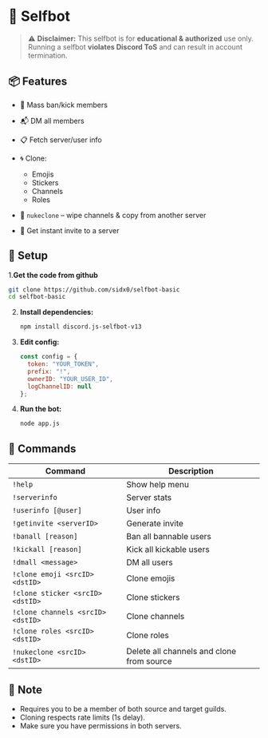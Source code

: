 

# 🧠  Selfbot

> ⚠️ **Disclaimer:** This selfbot is for **educational & authorized** use only. Running a selfbot **violates Discord ToS** and can result in account termination.

## 📦 Features

* 🔨 Mass ban/kick members 
* 📬 DM all members
* 📋 Fetch server/user info
* 🌀 Clone:

  * Emojis
  * Stickers
  * Channels
  * Roles
* 🔁 `nukeclone` – wipe channels & copy from another server
* 📩 Get instant invite to a server

## 🚀 Setup

1.**Get the code from github**

  ```bash
  git clone https://github.com/sidx0/selfbot-basic
  cd selfbot-basic
  ```

2. **Install dependencies:**

   ```bash
   npm install discord.js-selfbot-v13
   ```

3. **Edit config:**

   ```js
   const config = {
     token: "YOUR_TOKEN",
     prefix: "!",
     ownerID: "YOUR_USER_ID",
     logChannelID: null
   };
   ```

4. **Run the bot:**
   ```bash
   node app.js
   ```

## 📘 Commands

| Command                           | Description                               |
| --------------------------------- | ----------------------------------------- |
| `!help`                           | Show help menu                            |
| `!serverinfo`                     | Server stats                              |
| `!userinfo [@user]`               | User info                                 |
| `!getinvite <serverID>`           | Generate invite                           |
| `!banall [reason]`                | Ban all bannable users                    |
| `!kickall [reason]`               | Kick all kickable users                   |
| `!dmall <message>`                | DM all users                              |
| `!clone emoji <srcID> <dstID>`    | Clone emojis                              |
| `!clone sticker <srcID> <dstID>`  | Clone stickers                            |
| `!clone channels <srcID> <dstID>` | Clone channels                            |
| `!clone roles <srcID> <dstID>`    | Clone roles                               |
| `!nukeclone <srcID> <dstID>`      | Delete all channels and clone from source |

## 🧠 Note

* Requires you to be a member of both source and target guilds.
* Cloning respects rate limits (1s delay).
* Make sure you have permissions in both servers.


